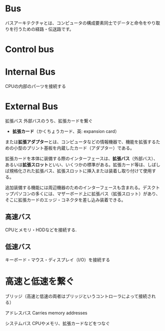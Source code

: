 # Bus 

バスアーキテクチャとは、コンピュータの構成要素同士でデータと命令をやり取りを行うための経路・伝送路です。

# Control bus

# Internal Bus
CPUの内部のパーツを接続する
# External Bus
拡張バス
外部バスのうち、拡張カードを繋ぐ
- **拡張カード**（かくちょうカード、英: expansion card）

または**拡張アダプター**とは、コンピュータなどの情報機器で、機能を拡張するための小型のプリント基板を内蔵したカード（アダプター）である。

拡張カードを本体に装備する際のインターフェースは、**拡張バス**（外部バス）、あるいは**拡張スロット**といい、いくつかの標準がある。拡張カード等は、しばしば規格化された拡張バス、拡張スロットに挿入または装着し取り付けて使用する。

追加装備する機能には周辺機器のためのインターフェースも含まれる。デスクトップパソコンの多くには、マザーボード上に拡張バス（拡張スロット）があり、そこに拡張カードのエッジ・コネクタを差し込み装着できる。

## 高速バス
CPUとメモリ・HDDなどを接続する.
## 低速バス
キーボード・マウス・ディスプレイ（I/O）を接続する

# 高速と低速を繋ぐ
ブリッジ（高速と低速の両者はブリッジというコントローラによって接続される）

アドレスバス
Carries memory addresses

システムバス
CPUやメモリ、拡張カードなどをつなぐ

